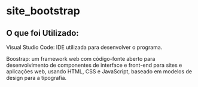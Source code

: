 # site_bootstrap
## O que foi Utilizado:

Visual Studio Code: IDE utilizada para desenvolver o programa.

Boostrap: um framework web com código-fonte aberto para desenvolvimento de componentes de interface e front-end para sites e aplicações web, usando HTML, CSS e JavaScript, baseado em modelos de design para a tipografia.




